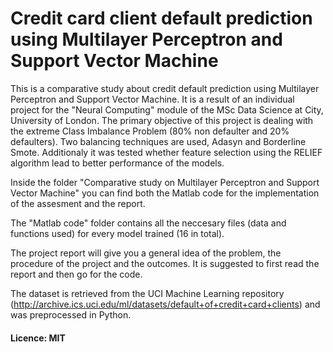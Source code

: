 # Credit card client default prediction using Multilayer Perceptron and Support Vector Machine

This is a comparative study about credit default prediction using Multilayer Perceptron and Support Vector Machine. It is a result of an individual project for the "Neural Computing" module of the MSc Data Science at City, University of London. The primary objective of this project is dealing with the extreme Class Imbalance Problem (80% non defaulter and 20% defaulters). Two balancing techniques are used, Adasyn and Borderline Smote. Additionaly it was tested whether feature selection using the RELIEF algorithm lead to better performance of the models.

Inside the folder "Comparative study on Multilayer Perceptron and Support Vector Machine" you can find both the Matlab code for the implementation of the assesment and the report.

The "Matlab code" folder contains all the neccesary files (data and functions used) for every model trained (16 in total).

The project report will give you a general idea of the problem, the procedure of the project and the outcomes. It is suggested to first read the report and then go for the code.

The dataset is retrieved from the UCI Machine Learning repository (http://archive.ics.uci.edu/ml/datasets/default+of+credit+card+clients) and was preprocessed in Python.

#### Licence: MIT
